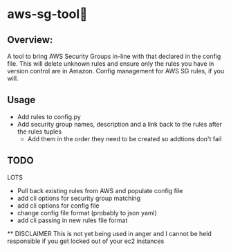 aws-sg-tool
===

Overview:
---
A tool to bring AWS Security Groups in-line with that declared in the config file.
This will delete unknown rules and ensure only the rules you have in version control
are in Amazon.
Config management for AWS SG rules, if you will.

Usage
---
* Add rules to config.py
* Add security group names, description and a link back to the rules after the rules tuples
    - Add them in the order they need to be created so addtions don't fail

TODO
---
LOTS
* Pull back existing rules from AWS and populate config file
* add cli options for security group matching
* add cli options for config file
* change config file format (probably to json yaml)
* add cli passing in new rules file format

** DISCLAIMER
This is not yet being used in anger and I cannot be held responsible if you get locked
out of your ec2 instances


